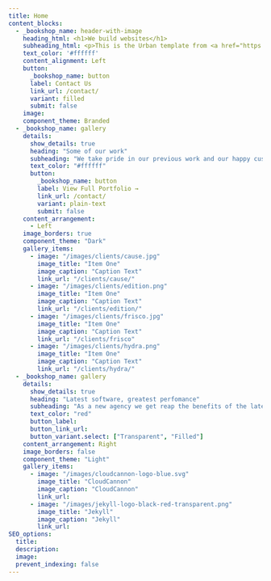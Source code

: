 ```yaml
---
title: Home
content_blocks:
  - _bookshop_name: header-with-image
    heading_html: <h1>We build websites</h1>
    subheading_html: <p>This is the Urban template from <a href="https://cloudcannon.com" target="_blank">CloudCannon</a>. Urban is a strong foundation for the web presence of your agency.</p>
    text_color: '#ffffff'
    content_alignment: Left
    button: 
      _bookshop_name: button
      label: Contact Us
      link_url: /contact/
      variant: filled
      submit: false
    image:
    component_theme: Branded
  - _bookshop_name: gallery
    details:
      show_details: true
      heading: "Some of our work"
      subheading: "We take pride in our previous work and our happy customers. We cater to any sector to boost business and increase exposure."
      text_color: "#ffffff"
      button:
        _bookshop_name: button
        label: View Full Portfolio →
        link_url: /contact/
        variant: plain-text
        submit: false
    content_arrangement:
      - Left
    image_borders: true
    component_theme: "Dark"
    gallery_items:
      - image: "/images/clients/cause.jpg"
        image_title: "Item One"
        image_caption: "Caption Text"
        link_url: "/clients/cause/"
      - image: "/images/clients/edition.png"
        image_title: "Item One"
        image_caption: "Caption Text"
        link_url: "/clients/edition/"
      - image: "/images/clients/frisco.jpg"
        image_title: "Item One"
        image_caption: "Caption Text"
        link_url: "/clients/frisco"
      - image: "/images/clients/hydra.png"
        image_title: "Item One"
        image_caption: "Caption Text"
        link_url: "/clients/hydra/"
  - _bookshop_name: gallery
    details:
      show_details: true
      heading: "Latest software, greatest perfomance"
      subheading: "As a new agency we get reap the benefits of the latest and greatest. We build our websites with the most up to date technology. This ensures your website is fast, efficient and reliable for many years."
      text_color: "red"
      button_label:
      button_link_url:
      button_variant.select: ["Transparent", "Filled"]
    content_arrangement: Right
    image_borders: false
    component_theme: "Light"
    gallery_items:
      - image: "/images/cloudcannon-logo-blue.svg"
        image_title: "CloudCannon"
        image_caption: "CloudCannon"
        link_url:
      - image: "/images/jekyll-logo-black-red-transparent.png"
        image_title: "Jekyll"
        image_caption: "Jekyll"
        link_url:
SEO_options:
  title:
  description:
  image:
  prevent_indexing: false
---
```


